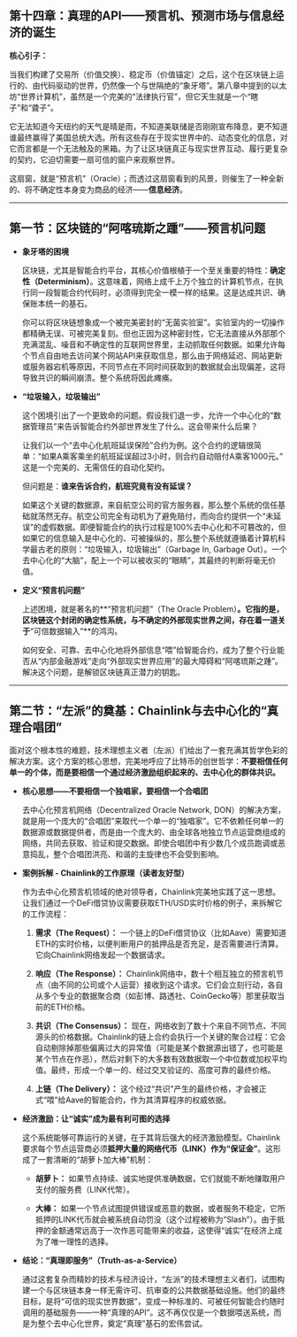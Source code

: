

## **第十四章：真理的API——预言机、预测市场与信息经济的诞生**



**核心引子：**



当我们构建了交易所（价值交换）、稳定币（价值锚定）之后，这个在区块链上运行的、由代码驱动的世界，仍然像一个与世隔绝的“象牙塔”。第八章中提到的以太坊“世界计算机”，虽然是一个完美的“法律执行官”，但它天生就是一个“瞎子”和“聋子”。



它无法知道今天纽约的天气是晴是雨，不知道美联储是否刚刚宣布降息，更不知道谁最终赢得了美国总统大选。所有这些存在于现实世界中的、动态变化的信息，对它而言都是一个无法触及的黑箱。为了让区块链真正与现实世界互动、履行更复杂的契约，它迫切需要一扇可信的窗户来观察世界。



这扇窗，就是“预言机”（Oracle）；而透过这扇窗看到的风景，则催生了一种全新的、将不确定性本身变为商品的经济——**信息经济**。



---



## **第一节：区块链的“阿喀琉斯之踵”——预言机问题**



*   **象牙塔的困境**



    区块链，尤其是智能合约平台，其核心价值根植于一个至关重要的特性：**确定性（Determinism）**。这意味着，网络上成千上万个独立的计算机节点，在执行同一段智能合约代码时，必须得到完全一模一样的结果。这是达成共识、确保账本统一的基石。



    你可以将区块链想象成一个被完美密封的“无菌实验室”。实验室内的一切操作都精确无误、可被完美复刻。但也正因为这种密封性，它无法直接从外部那个充满混乱、噪音和不确定性的互联网世界里，主动抓取任何数据。如果允许每个节点自由地去访问某个网站API来获取信息，那么由于网络延迟、网站更新或服务器宕机等原因，不同节点在不同时间获取到的数据就会出现偏差，这将导致共识的瞬间崩溃。整个系统将因此瘫痪。



*   **“垃圾输入，垃圾输出”**



    这个困境引出了一个更致命的问题。假设我们退一步，允许一个中心化的“数据管理员”来告诉智能合约外部世界发生了什么。这会带来什么后果？



    让我们以一个“去中心化航班延误保险”合约为例。这个合约的逻辑很简单：“如果A乘客乘坐的航班延误超过3小时，则合约自动赔付A乘客1000元。” 这是一个完美的、无需信任的自动化契约。



    但问题是：**谁来告诉合约，航班究竟有没有延误？**



    如果这个关键的数据源，来自航空公司的官方服务器，那么整个系统的信任基础就荡然无存。航空公司完全有动机为了避免赔付，而向合约提供一个“未延误”的虚假数据。即便智能合约的执行过程是100%去中心化和不可篡改的，但如果它的信息输入是中心化的、可被操纵的，那么整个系统就遵循着计算机科学最古老的原则：“垃圾输入，垃圾输出”（Garbage In, Garbage Out）。一个去中心化的“大脑”，配上一个可以被收买的“眼睛”，其最终的判断将毫无价值。



*   **定义“预言机问题”**



    上述困境，就是著名的**“预言机问题”（The Oracle Problem）**。它指的是，区块链这个封闭的确定性系统，与不确定的外部现实世界之间，存在着一道关于**“可信数据输入”**的鸿沟。



    如何安全、可靠、去中心化地将外部信息“喂”给智能合约，成为了整个行业能否从“内部金融游戏”走向“外部现实世界应用”的最大障碍和“阿喀琉斯之踵”。解决这个问题，是解锁区块链真正潜力的钥匙。



---



## **第二节：“左派”的奠基：Chainlink与去中心化的“真理合唱团”**



面对这个根本性的难题，技术理想主义者（左派）们给出了一套充满其哲学色彩的解决方案。这个方案的核心思想，完美地呼应了比特币的创世哲学：**不要相信任何单一的个体，而是要相信一个通过经济激励组织起来的、去中心化的群体共识。**



*   **核心思想——不要相信一个独唱家，要相信一个合唱团**



    去中心化预言机网络（Decentralized Oracle Network, DON）的解决方案，就是用一个庞大的“合唱团”来取代一个单一的“独唱家”。它不依赖任何单一的数据源或数据提供者，而是由一个庞大的、由全球各地独立节点运营商组成的网络，共同去获取、验证和提交数据。即使合唱团中有少数几个成员跑调或恶意捣乱，整个合唱团洪亮、和谐的主旋律也不会受到影响。



*   **案例拆解 - Chainlink的工作原理（读者友好型）**



    作为去中心化预言机领域的绝对领导者，Chainlink完美地实践了这一思想。让我们通过一个DeFi借贷协议需要获取ETH/USD实时价格的例子，来拆解它的工作流程：



    1.  **需求（The Request）：** 一个链上的DeFi借贷协议（比如Aave）需要知道ETH的实时价格，以便判断用户的抵押品是否充足，是否需要进行清算。它向Chainlink网络发起一个数据请求。



    2.  **响应（The Response）：** Chainlink网络中，数十个相互独立的预言机节点（由不同的公司或个人运营）接收到这个请求。它们会立刻行动，各自从多个专业的数据聚合商（如彭博、路透社、CoinGecko等）那里获取当前的ETH价格。



    3.  **共识（The Consensus）：** 现在，网络收到了数十个来自不同节点、不同源头的价格数据。Chainlink的链上合约会执行一个关键的聚合过程：它会自动剔除掉那些偏离过大的异常值（可能是某个数据源出错了，也可能是某个节点在作恶），然后对剩下的大多数有效数据取一个中位数或加权平均值。最终，形成一个单一的、经过交叉验证的、高度可靠的最终价格。



    4.  **上链（The Delivery）：** 这个经过“共识”产生的最终价格，才会被正式“喂”给Aave的智能合约，作为其清算程序的权威依据。



*   **经济激励：让“诚实”成为最有利可图的选择**



    这个系统能够可靠运行的关键，在于其背后强大的经济激励模型。Chainlink要求每个节点运营商必须**抵押大量的网络代币（LINK）作为“保证金”**。这形成了一套清晰的“胡萝卜加大棒”机制：

    *   **胡萝卜：** 如果节点持续、诚实地提供准确数据，它们就能不断地赚取用户支付的服务费（LINK代幣）。

    *   **大棒：** 如果一个节点试图提供错误或恶意的数据，或者服务不稳定，它所抵押的LINK代币就会被系统自动罚没（这个过程被称为“Slash”）。由于抵押的金额通常远高于一次作恶可能带来的收益，这使得“诚实”在经济上成为了唯一理性的选择。



*   **结论：“真理即服务”（Truth-as-a-Service）**



    通过这套复杂而精妙的技术与经济设计，“左派”的技术理想主义者们，试图构建一个与区块链本身一样无需许可、抗审查的公共数据基础设施。他们的最终目标，是将“可信的现实世界数据”，变成一种标准的、可被任何智能合约随时调用的基础服务——一种“真理的API”。这不再仅仅是一个数据喂送系统，而是为整个去中心化世界，奠定“真理”基石的宏伟尝试。